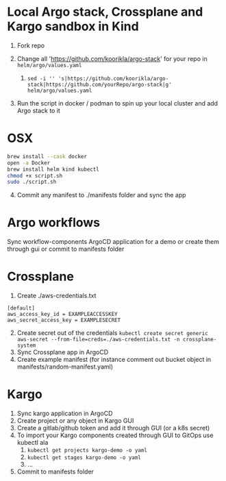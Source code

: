 # Local Argo stack, Crossplane and Kargo sandbox in Kind

1. Fork repo
2. Change all 'https://github.com/koorikla/argo-stack' for your repo in `helm/argo/values.yaml`
   1. `sed -i '' 's|https://github.com/koorikla/argo-stack|https://github.com/yourRepo/argo-stack|g' helm/argo/values.yaml`

3. Run the script in docker / podman to spin up your local cluster and add Argo stack to it
 
# OSX
```bash
brew install --cask docker
open -a Docker
brew install helm kind kubectl
chmod +x script.sh
sudo ./script.sh
```

4. Commit any manifest to ./manifests folder and sync the app

# Argo workflows

Sync workflow-components ArgoCD application for a demo or create them through gui or commit to manifests folder

# Crossplane

1. Create ./aws-credentials.txt
```
[default]  
aws_access_key_id = EXAMPLEACCESSKEY  
aws_secret_access_key = EXAMPLESECRET
```
2. Create secret out of the credentials
`kubectl create secret generic aws-secret --from-file=creds=./aws-credentials.txt -n crossplane-system`
3. Sync Crossplane app in ArgoCD
4. Create example manifest (for instance comment out bucket object in manifests/random-manifest.yaml)

# Kargo
1. Sync kargo application in ArgoCD
2. Create project or any object in Kargo GUI
3. Create a gitlab/github token and add it through GUI (or a k8s secret)
4. To import your Kargo components created through GUI to GitOps use kubectl ala
   1. `kubectl get projects kargo-demo -o yaml`
   2. `kubectl get stages kargo-demo -o yaml`
   3. ...
5. Commit to manifests folder
